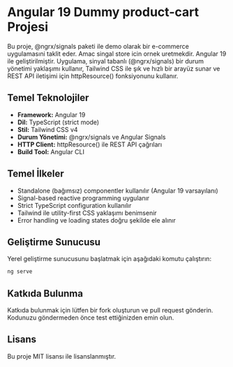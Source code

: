# Angular 19 Dummy product-cart Projesi

Bu proje, @ngrx/signals paketi ile demo olarak bir e-commerce uygulamasıni taklit eder. Amac singal store icin ornek uretmekdir. Angular 19 ile geliştirilmiştir. Uygulama, sinyal tabanlı (@ngrx/signals) bir durum yönetimi yaklaşımı kullanır, Tailwind CSS ile şık ve hızlı bir arayüz sunar ve REST API iletişimi için httpResource() fonksiyonunu kullanır.

## Temel Teknolojiler
- **Framework:** Angular 19
- **Dil:** TypeScript (strict mode)
- **Stil:** Tailwind CSS v4
- **Durum Yönetimi:** @ngrx/signals ve Angular Signals
- **HTTP Client:** httpResource() ile REST API çağrıları
- **Build Tool:** Angular CLI

## Temel İlkeler
- Standalone (bağımsız) componentler kullanılır (Angular 19 varsayılanı)
- Signal-based reactive programming uygulanır
- Strict TypeScript configuration kullanılır
- Tailwind ile utility-first CSS yaklaşımı benimsenir
- Error handling ve loading states doğru şekilde ele alınır

## Geliştirme Sunucusu

Yerel geliştirme sunucusunu başlatmak için aşağıdaki komutu çalıştırın:

```bash
ng serve
```

## Katkıda Bulunma

Katkıda bulunmak için lütfen bir fork oluşturun ve pull request gönderin. Kodunuzu göndermeden önce test ettiğinizden emin olun.

## Lisans

Bu proje MIT lisansı ile lisanslanmıştır.